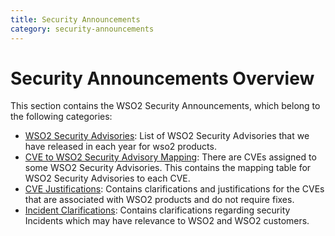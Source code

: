 ```yaml
---
title: Security Announcements
category: security-announcements
---
```


# Security Announcements Overview

This section contains the WSO2 Security Announcements, which belong to the following categories:  

* [WSO2 Security Advisories]({{#base_path#}}/security-announcements/security-advisories/): List of WSO2 Security Advisories that we have released in each year for wso2 products. 
* [CVE to WSO2 Security Advisory Mapping]({{#base_path#}}/security-announcements/cve-to-wso2-security-advisory-mapping/): There are CVEs assigned to some WSO2 Security Advisories. This contains the mapping table for WSO2 Security Advisories to each CVE.
* [CVE Justifications]({{#base_path#}}/security-announcements/cve-justifications/): Contains clarifications and justifications for the CVEs that are associated with WSO2 products and do not require fixes.
* [Incident Clarifications]({{#base_path#}}/security-announcements/incident-clarifications/): Contains clarifications regarding security Incidents which may have relevance to WSO2 and WSO2 customers.
